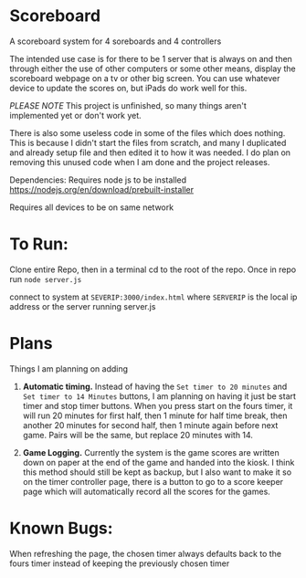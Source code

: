 # Scoreboard
A scoreboard system for 4 soreboards and 4 controllers

The intended use case is for there to be 1 server that is always on and then through either the use of other computers or some other means, display the scoreboard webpage on a tv or other big screen. You can use whatever device to update the scores on, but iPads do work well for this.

*PLEASE NOTE*
This project is unfinished, so many things aren't implemented yet or don't work yet.

There is also some useless code in some of the files which does nothing. This is because I didn't start the files from scratch, and many I duplicated and already setup file and then edited it to how it was needed. I do plan on removing this unused code when I am done and the project releases.

Dependencies:
Requires node js to be installed
https://nodejs.org/en/download/prebuilt-installer

Requires all devices to be on same network

# To Run:
Clone entire Repo, then in a terminal cd to the root of the repo. Once in repo run `node server.js`

connect to system at `SEVERIP:3000/index.html` where `SERVERIP` is the local ip address or the server running server.js


# Plans
Things I am planning on adding

1) **Automatic timing.** Instead of having the `Set timer to 20 minutes` and `Set timer to 14 Minutes` buttons, I am planning on having it just be start timer and stop timer buttons. When you press start on the fours timer, it will run 20 minutes for first half, then 1 minute for half time break, then another 20 minutes for second half, then 1 minute again before next game. Pairs will be the same, but replace 20 minutes with 14.

2) **Game Logging.** Currently the system is the game scores are written down on paper at the end of the game and handed into the kiosk. I think this method should still be kept as backup, but I also want to make it so on the timer controller page, there is a button to go to a score keeper page which will automatically record all the scores for the games.


# Known Bugs:
When refreshing the page, the chosen timer always defaults back to the fours timer instead of keeping the previously chosen timer